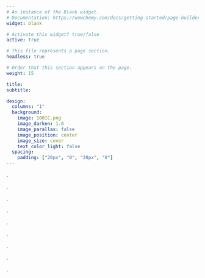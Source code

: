```yaml
---
# An instance of the Blank widget.
# Documentation: https://wowchemy.com/docs/getting-started/page-builder/
widget: blank

# Activate this widget? true/false
active: true 

# This file represents a page section.
headless: true

# Order that this section appears on the page.
weight: 15

title: 
subtitle:

design:
  columns: "1"
  background:
    image: 100IC.png
    image_darken: 1.0
    image_parallax: false 
    image_position: center
    image_size: cover
    text_color_light: false
  spacing:
    padding: ["20px", "0", "20px", "0"]
---
```

.

.

.

.

.

.

.

.

.
